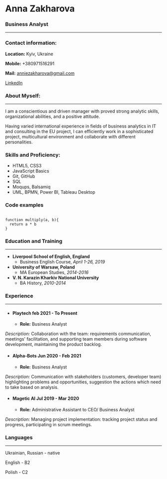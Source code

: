 # Anna Zakharova

### Business Analyst
***

### Contact information:
**Location:** Kyiv, Ukraine

**Mobile:** +380971516291

**Mail:** anniezakharova@gmail.com

[LinkedIn](https://www.linkedin.com/in/anna-zakharova-30ab5a1a9/)

### About Myself:
***
I am a conscientious and driven manager with proved strong analytic skills, organizational abilities, and a positive attitude. 

Having varied international experience in fields of business analytics in IT  and consulting in the EU project, I can efficiently work in a sophisticated project, multicultural environment and collaborate with different personalities.

### **Skills and Proficiency:**

+ HTML5, CSS3
+ JavaScript Basics
+ Git, GitHub
+ SQL
+ Moqups, Balsamiq
+ UML, BPMN, Power BI, Tableau Desktop

### **Code examples**

```

function multiply(a, b){
  return a * b
}

```

### Education and Training
***

- **Liverpool School of English, England**
  - Business English Course, _April 1-26, 2019_
- **University of Warsaw, Poland**
  - MA European Studies, _2014-2016_
- **V. N. Karazin Kharkiv National University**
  - BA History, _2010-2014_

### Experience
***

- #### Playtech feb  2021 - To Present
  - **Role:** Business Analyst
  
_Description:_
Collaboration with the team: requirements communication, meetings' facilitation, and supporting team members during software development, maintaining the product backlog.  
 
- #### Alpha-Bots Jun  2020 - Feb 2021
  - **Role:** Business Analyst
 
 _Description:_
 Communication with stakeholders (customers, developer team) highlighting problems and opportunities, suggestion the actions which need to take based on analysis.
 
 - #### Magetic AI Jul 2019 - Mar 2020
    - **Role:** Administrative Assistant to CEO/ Business Analyst

_Description:_
Managing project implementation: tracking project status and progress, participating in scrum meetings.

### Languages
***
Ukrainian, Russian - native 

English - B2

Polish - C2
